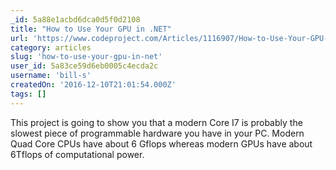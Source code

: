 ```yaml
---
_id: 5a88e1acbd6dca0d5f0d2108
title: "How to Use Your GPU in .NET"
url: 'https://www.codeproject.com/Articles/1116907/How-to-Use-Your-GPU-in-NET'
category: articles
slug: 'how-to-use-your-gpu-in-net'
user_id: 5a83ce59d6eb0005c4ecda2c
username: 'bill-s'
createdOn: '2016-12-10T21:01:54.000Z'
tags: []
---
```


This project is going to show you that a modern Core I7 is probably the slowest piece of programmable hardware you have in your PC. Modern Quad Core CPUs have about 6 Gflops whereas modern GPUs have about 6Tflops of computational power.
